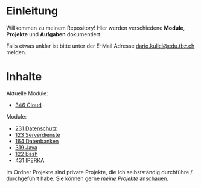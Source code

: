 # Einleitung

Willkommen zu meinem Repository! Hier werden verschiedene **Module**, **Projekte** und **Aufgaben** dokumentiert. 

Falls etwas unklar ist bitte unter der E-Mail Adresse dario.kulici@edu.tbz.ch melden. 

# Inhalte

Aktuelle Module:
- [346 Cloud](01_Module/08_M346_Cloud/README.md) 

Module: 

- [231 Datenschutz](01_Module/01_M231_Datenschutz/README.md)
- [123 Serverdienste](01_Module/02_M123_Serverdienste/README.md)
- [164 Datenbanken](01_Module/04_M164_Datenbanken/README.md)
- [319 Java](01_Module/03_M319_Java/README.md)
- [122 Bash](01_Module/06_M122_Bash/README.md)
- [431 IPERKA](01_Module/05_M431_IPERKA/README.md) 

Im Ordner Projekte sind private Projekte, die ich selbstständig durchführe / durchgeführt habe. Sie können gerne *[meine Projekte](02_Projekte/README.md)* anschauen.
